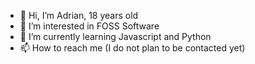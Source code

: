 - 👋 Hi, I’m Adrian, 18 years old
- 👀 I’m interested in FOSS Software
- 🌱 I’m currently learning Javascript and Python
- 📫 How to reach me (I do not plan to be contacted yet)

<!---
OtherExit/OtherExit is a ✨ special ✨ repository because its `README.md` (this file) appears on your GitHub profile.
You can click the Preview link to take a look at your changes.
--->
